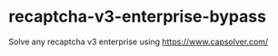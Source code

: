 # recaptcha-v3-enterprise-bypass
Solve any recaptcha v3 enterprise using https://www.capsolver.com/



                                                                                                                                                    